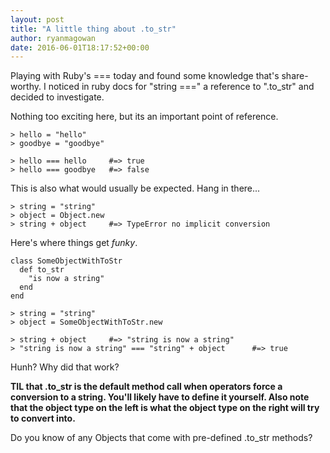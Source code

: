 ```yaml
---
layout: post
title: "A little thing about .to_str"
author: ryanmagowan
date: 2016-06-01T18:17:52+00:00
---
```


Playing with Ruby's === today and found some knowledge that's share-worthy.  I noticed in ruby docs for "string ===" a reference to ".to_str" and decided to investigate.

Nothing too exciting here, but its an important point of reference.

```
> hello = "hello"
> goodbye = "goodbye"
    
> hello === hello     #=> true
> hello === goodbye   #=> false
```

This is also what would usually be expected.  Hang in there...

```
> string = "string"
> object = Object.new
> string + object     #=> TypeError no implicit conversion
```

Here's where things get *funky*.

```
class SomeObjectWithToStr
  def to_str
    "is now a string"
  end
end

> string = "string"
> object = SomeObjectWithToStr.new

> string + object     #=> "string is now a string"
> "string is now a string" === "string" + object      #=> true
```

Hunh?  Why did that work?

<b>TIL that .to\_str is the default method call when operators force a conversion to a string.  You'll likely have to define it yourself.  Also note that the object type on the left is what the object type on the right will try to convert into.</b>

Do you know of any Objects that come with pre-defined .to\_str methods?
